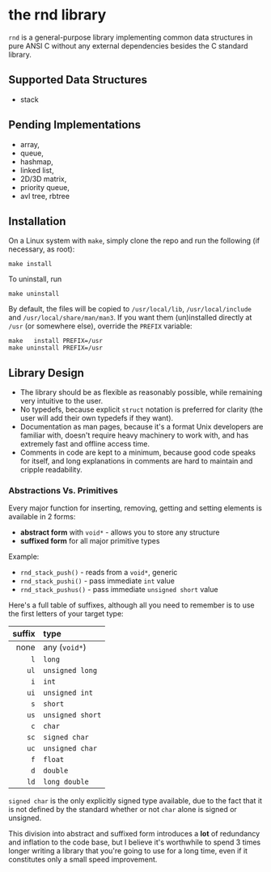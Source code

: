 # the rnd library

`rnd` is a general-purpose library implementing common data structures in pure
ANSI C without any external dependencies besides the C standard library.

## Supported Data Structures

- stack

## Pending Implementations

- array,
- queue,
- hashmap,
- linked list,
- 2D/3D matrix,
- priority queue,
- avl tree, rbtree

## Installation

On a Linux system with `make`, simply clone the repo and run the following (if
necessary, as root):

	make install

To uninstall, run

	make uninstall

By default, the files will be copied to `/usr/local/lib`, `/usr/local/include`
and `/usr/local/share/man/man3`. If you want them (un)installed directly at
`/usr` (or somewhere else),
override the `PREFIX` variable:

	make   install PREFIX=/usr
	make uninstall PREFIX=/usr

## Library Design

- The library should be as flexible as reasonably possible, while remaining very
  intuitive to the user.
- No typedefs, because explicit `struct` notation is preferred for clarity (the
  user will add their own typedefs if they want).
- Documentation as man pages, because it's a format Unix developers are
  familiar with, doesn't require heavy machinery to work with, and has extremely
  fast and offline access time.
- Comments in code are kept to a minimum, because good code speaks for itself,
  and long explanations in comments are hard to maintain and cripple
  readability.

### Abstractions Vs. Primitives

Every major function for inserting, removing, getting and setting elements is
available in 2 forms:

- **abstract form** with `void*` - allows you to store any structure
- **suffixed form** for all major primitive types

Example:

- `rnd_stack_push()` - reads from a `void*`, generic
- `rnd_stack_pushi()` - pass immediate `int` value
- `rnd_stack_pushus()` - pass immediate `unsigned short` value

Here's a full table of suffixes, although all you need to remember is to use the
first letters of your target type:

suffix | type
---: | :---
none | any (`void*`)
`l` | `long`
`ul` | `unsigned long`
`i` | `int`
`ui` | `unsigned int`
`s` | `short`
`us` | `unsigned short`
`c` | `char`
`sc` | `signed char`
`uc` | `unsigned char`
`f` | `float`
`d` | `double`
`ld` | `long double`

`signed char` is the only explicitly signed type available, due to the fact that
it is not defined by the standard whether or not `char` alone is signed or
unsigned.

This division into abstract and suffixed form introduces a **lot** of redundancy
and inflation to the code base, but I believe it's worthwhile to spend 3 times
longer writing a library that you're going to use for a long time, even if it
constitutes only a small speed improvement.
